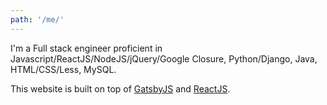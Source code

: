 ```yaml
---
path: '/me/'
---
```

I'm a Full stack engineer proficient in Javascript/ReactJS/NodeJS/jQuery/Google Closure, Python/Django, Java, HTML/CSS/Less, MySQL.

This website is built on top of [GatsbyJS](https://gatsbyjs.org) and [ReactJS](https://reactjs.org).